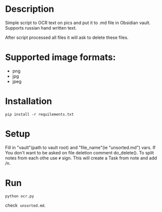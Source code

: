 # Description
Simple script to OCR text on pics and put it to .md file in Obsidian vault.
Supports russian hand written text.

After script processed all files it will ask to delete these files.

# Supported image formats:
- png
- jpg
- jpeg

# Installation
```
pip install -r requilements.txt
```

# Setup
Fill in "vault"(path to vault root) and "file_name"(ie "unsorted.md") vars.
If You don't want to be asked on file deletion comment do_delete().
To split notes from each othe use ```#``` sign. This will create a Task from note and add /n.

# Run 

```
python ocr.py
```
check  ```unsorted.md```.
